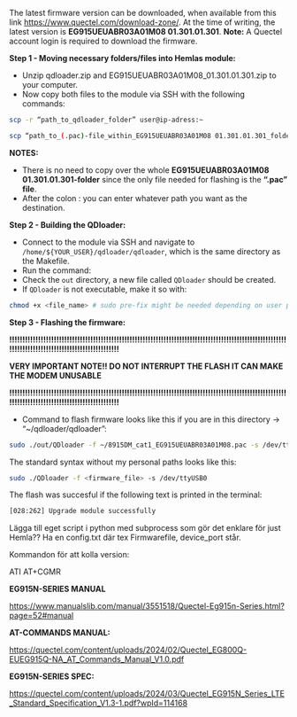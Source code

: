 The latest firmware version can be downloaded, when available from this link https://www.quectel.com/download-zone/. At the time of writing, the latest version is **EG915UEUABR03A01M08 01.301.01.301**. **Note:** A Quectel account login is required to download the firmware.

**Step 1 - Moving necessary folders/files into Hemlas module:**

- Unzip qdloader.zip and EG915UEUABR03A01M08_01.301.01.301.zip to your computer.
- Now copy both files to the module via SSH with the following commands:

```bash
scp -r “path_to_qdloader_folder” user@ip-adress:~
```

```bash
scp “path_to_(.pac)-file_within_EG915UEUABR03A01M08 01.301.01.301_folder” user@ip-adress:~
```

**NOTES:**

- There is no need to copy over the whole **EG915UEUABR03A01M08 01.301.01.301-folder** since the only file needed for flashing is the **“.pac” file**.
- After the colon : you can enter whatever path you want as the destination.

**Step 2 - Building the QDloader:**

- Connect to the module via SSH and navigate to `/home/${YOUR_USER}/qdloader/qdloader`, which is the same directory as the Makefile.
- Run the command:
- Check the `out` directory, a new file called `QDloader` should be created.
- If `QDloader` is not executable, make it so with:

```bash
chmod +x <file_name> # sudo pre-fix might be needed depending on user permissions
```

**Step 3 - Flashing the firmware:**

**!!!!!!!!!!!!!!!!!!!!!!!!!!!!!!!!!!!!!!!!!!!!!!!!!!!!!!!!!!!!!!!!!!!!!!!!!!!!!!!!!!!!!!!!!!!!!!!!!!!!!!!!!!!!!!!!!!!!!!!!!!!!!!!!!!!!!!!!!!!!!!!!!!!!**

**VERY IMPORTANT NOTE!! DO NOT INTERRUPT THE FLASH IT CAN MAKE THE MODEM UNUSABLE**

**!!!!!!!!!!!!!!!!!!!!!!!!!!!!!!!!!!!!!!!!!!!!!!!!!!!!!!!!!!!!!!!!!!!!!!!!!!!!!!!!!!!!!!!!!!!!!!!!!!!!!!!!!!!!!!!!!!!!!!!!!!!!!!!!!!!!!!!!!!!!!!!!!!!!**

- Command to flash firmware looks like this if you are in this directory -> “~/qdloader/qdloader”:

```bash
sudo ./out/QDloader -f ~/8915DM_cat1_EG915UEUABR03A01M08.pac -s /dev/ttyUSB0
```

The standard syntax without my personal paths looks like this:

```bash
sudo ./QDloader -f <firmware_file> -s /dev/ttyUSB0
```

The flash was succesful if the following text is printed in the terminal:

```bash
[028:262] Upgrade module successfully

```

Lägga till eget script i python med subprocess som gör det enklare för just Hemla?? Ha en config.txt där tex Firmwarefile, device_port står.

Kommandon för att kolla version: 

ATI
AT+CGMR

**EG915N-SERIES MANUAL**

https://www.manualslib.com/manual/3551518/Quectel-Eg915n-Series.html?page=52#manual

**AT-COMMANDS MANUAL:**

https://quectel.com/content/uploads/2024/02/Quectel_EG800Q-EUEG915Q-NA_AT_Commands_Manual_V1.0.pdf

**EG915N-SERIES SPEC:**

https://quectel.com/content/uploads/2024/03/Quectel_EG915N_Series_LTE_Standard_Specification_V1.3-1.pdf?wpId=114168
